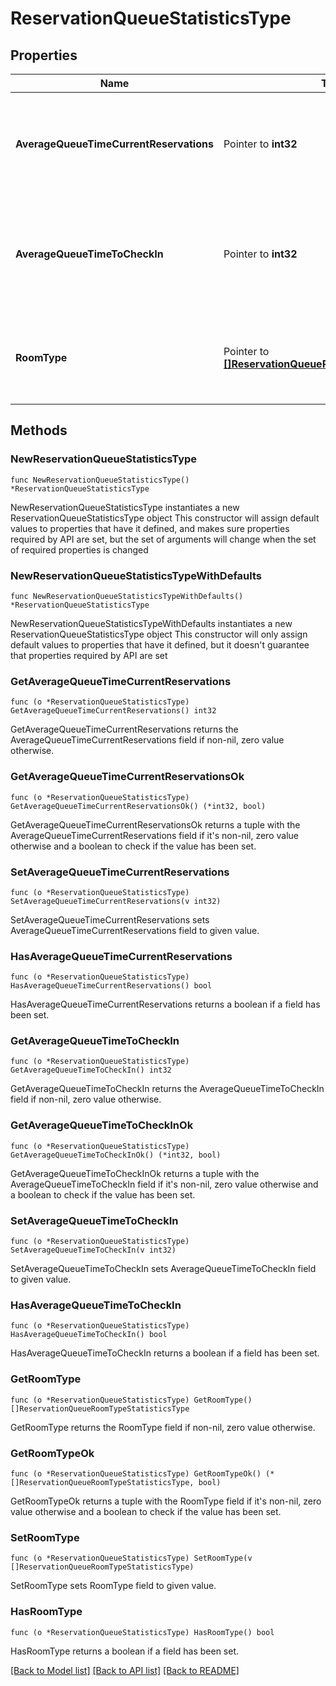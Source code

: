 # ReservationQueueStatisticsType

## Properties

Name | Type | Description | Notes
------------ | ------------- | ------------- | -------------
**AverageQueueTimeCurrentReservations** | Pointer to **int32** | The average time, in seconds, of the reservations currently in queue. | [optional] 
**AverageQueueTimeToCheckIn** | Pointer to **int32** | The average time, in seconds, a reservation was on queue prior to Check-In. | [optional] 
**RoomType** | Pointer to [**[]ReservationQueueRoomTypeStatisticsType**](ReservationQueueRoomTypeStatisticsType.md) | Room Type statistics for the reservations currently in Queue for Check-In. | [optional] 

## Methods

### NewReservationQueueStatisticsType

`func NewReservationQueueStatisticsType() *ReservationQueueStatisticsType`

NewReservationQueueStatisticsType instantiates a new ReservationQueueStatisticsType object
This constructor will assign default values to properties that have it defined,
and makes sure properties required by API are set, but the set of arguments
will change when the set of required properties is changed

### NewReservationQueueStatisticsTypeWithDefaults

`func NewReservationQueueStatisticsTypeWithDefaults() *ReservationQueueStatisticsType`

NewReservationQueueStatisticsTypeWithDefaults instantiates a new ReservationQueueStatisticsType object
This constructor will only assign default values to properties that have it defined,
but it doesn't guarantee that properties required by API are set

### GetAverageQueueTimeCurrentReservations

`func (o *ReservationQueueStatisticsType) GetAverageQueueTimeCurrentReservations() int32`

GetAverageQueueTimeCurrentReservations returns the AverageQueueTimeCurrentReservations field if non-nil, zero value otherwise.

### GetAverageQueueTimeCurrentReservationsOk

`func (o *ReservationQueueStatisticsType) GetAverageQueueTimeCurrentReservationsOk() (*int32, bool)`

GetAverageQueueTimeCurrentReservationsOk returns a tuple with the AverageQueueTimeCurrentReservations field if it's non-nil, zero value otherwise
and a boolean to check if the value has been set.

### SetAverageQueueTimeCurrentReservations

`func (o *ReservationQueueStatisticsType) SetAverageQueueTimeCurrentReservations(v int32)`

SetAverageQueueTimeCurrentReservations sets AverageQueueTimeCurrentReservations field to given value.

### HasAverageQueueTimeCurrentReservations

`func (o *ReservationQueueStatisticsType) HasAverageQueueTimeCurrentReservations() bool`

HasAverageQueueTimeCurrentReservations returns a boolean if a field has been set.

### GetAverageQueueTimeToCheckIn

`func (o *ReservationQueueStatisticsType) GetAverageQueueTimeToCheckIn() int32`

GetAverageQueueTimeToCheckIn returns the AverageQueueTimeToCheckIn field if non-nil, zero value otherwise.

### GetAverageQueueTimeToCheckInOk

`func (o *ReservationQueueStatisticsType) GetAverageQueueTimeToCheckInOk() (*int32, bool)`

GetAverageQueueTimeToCheckInOk returns a tuple with the AverageQueueTimeToCheckIn field if it's non-nil, zero value otherwise
and a boolean to check if the value has been set.

### SetAverageQueueTimeToCheckIn

`func (o *ReservationQueueStatisticsType) SetAverageQueueTimeToCheckIn(v int32)`

SetAverageQueueTimeToCheckIn sets AverageQueueTimeToCheckIn field to given value.

### HasAverageQueueTimeToCheckIn

`func (o *ReservationQueueStatisticsType) HasAverageQueueTimeToCheckIn() bool`

HasAverageQueueTimeToCheckIn returns a boolean if a field has been set.

### GetRoomType

`func (o *ReservationQueueStatisticsType) GetRoomType() []ReservationQueueRoomTypeStatisticsType`

GetRoomType returns the RoomType field if non-nil, zero value otherwise.

### GetRoomTypeOk

`func (o *ReservationQueueStatisticsType) GetRoomTypeOk() (*[]ReservationQueueRoomTypeStatisticsType, bool)`

GetRoomTypeOk returns a tuple with the RoomType field if it's non-nil, zero value otherwise
and a boolean to check if the value has been set.

### SetRoomType

`func (o *ReservationQueueStatisticsType) SetRoomType(v []ReservationQueueRoomTypeStatisticsType)`

SetRoomType sets RoomType field to given value.

### HasRoomType

`func (o *ReservationQueueStatisticsType) HasRoomType() bool`

HasRoomType returns a boolean if a field has been set.


[[Back to Model list]](../README.md#documentation-for-models) [[Back to API list]](../README.md#documentation-for-api-endpoints) [[Back to README]](../README.md)


